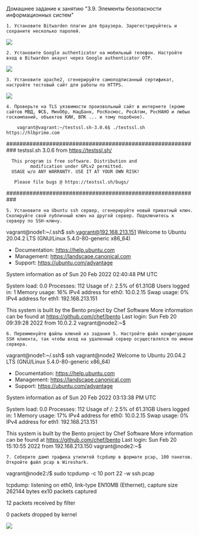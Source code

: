 Домашнее задание к занятию "3.9. Элементы безопасности информационных систем"

    1. Установите Bitwarden плагин для браузера. Зарегестрируйтесь и сохраните несколько паролей.
![](C:\Users\user\PycharmProjects\devops-netology\bitwarden.png)


    2. Установите Google authenticator на мобильный телефон. Настройте вход в Bitwarden акаунт через Google authenticator OTP.

![](C:\Users\user\PycharmProjects\devops-netology\2Auth.png)


    3. Установите apache2, сгенерируйте самоподписанный сертификат, настройте тестовый сайт для работы по HTTPS.

![](C:\Users\user\PycharmProjects\devops-netology\cert.png)

    4. Проверьте на TLS уязвимости произвольный сайт в интернете (кроме сайтов МВД, ФСБ, МинОбр, НацБанк, РосКосмос, РосАтом, РосНАНО и любых госкомпаний, объектов КИИ, ВПК ... и тому подобное).

        vagrant@vagrant:~/testssl.sh-3.0.6$ ./testssl.sh https://hlbprime.com

###########################################################
    testssl.sh       3.0.6 from https://testssl.sh/

      This program is free software. Distribution and
             modification under GPLv2 permitted.
      USAGE w/o ANY WARRANTY. USE IT AT YOUR OWN RISK!

       Please file bugs @ https://testssl.sh/bugs/

###########################################################

    5. Установите на Ubuntu ssh сервер, сгенерируйте новый приватный ключ. Скопируйте свой публичный ключ на другой сервер. Подключитесь к серверу по SSH-ключу.

vagrant@node1:~/.ssh$ ssh vagrant@192.168.213.151
Welcome to Ubuntu 20.04.2 LTS (GNU/Linux 5.4.0-80-generic x86_64)

 * Documentation:  https://help.ubuntu.com
 * Management:     https://landscape.canonical.com
 * Support:        https://ubuntu.com/advantage

  System information as of Sun 20 Feb 2022 02:40:48 PM UTC

  System load:  0.0               Processes:             112
  Usage of /:   2.5% of 61.31GB   Users logged in:       1
  Memory usage: 16%               IPv4 address for eth0: 10.0.2.15
  Swap usage:   0%                IPv4 address for eth1: 192.168.213.151


This system is built by the Bento project by Chef Software
More information can be found at https://github.com/chef/bento
Last login: Sun Feb 20 09:39:28 2022 from 10.0.2.2
vagrant@node2:~$

    6. Переименуйте файлы ключей из задания 5. Настройте файл конфигурации SSH клиента, так чтобы вход на удаленный сервер осуществлялся по имени сервера.

vagrant@node1:~/.ssh$ ssh vagrant@node2
Welcome to Ubuntu 20.04.2 LTS (GNU/Linux 5.4.0-80-generic x86_64)

 * Documentation:  https://help.ubuntu.com
 * Management:     https://landscape.canonical.com
 * Support:        https://ubuntu.com/advantage

  System information as of Sun 20 Feb 2022 03:13:38 PM UTC

  System load:  0.0               Processes:             112
  Usage of /:   2.5% of 61.31GB   Users logged in:       1
  Memory usage: 17%               IPv4 address for eth0: 10.0.2.15
  Swap usage:   0%                IPv4 address for eth1: 192.168.213.151


This system is built by the Bento project by Chef Software
More information can be found at https://github.com/chef/bento
Last login: Sun Feb 20 15:10:55 2022 from 192.168.213.150
vagrant@node2:~$

    7. Соберите дамп трафика утилитой tcpdump в формате pcap, 100 пакетов. Откройте файл pcap в Wireshark.

vagrant@node2:/$ sudo tcpdump -c 10 port 22 -w ssh.pcap

tcpdump: listening on eth0, link-type EN10MB (Ethernet), capture size 262144 bytes ex10 packets captured

12 packets received by filter

0 packets dropped by kernel

![](C:\Users\user\PycharmProjects\devops-netology\tcpdump.png)